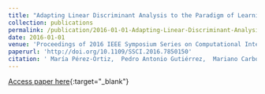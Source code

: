 ```yaml
---
title: "Adapting Linear Discriminant Analysis to the Paradigm of Learning from Label Proportions"
collection: publications
permalink: /publication/2016-01-01-Adapting-Linear-Discriminant-Analysis-to-the-Paradigm-of-Learning-from-Label-Proportions
date: 2016-01-01
venue: 'Proceedings of 2016 IEEE Symposium Series on Computational Intelligence (IEEE SSCI 2016)'
paperurl: 'http://doi.org/10.1109/SSCI.2016.7850150'
citation: ' María Pérez-Ortiz,  Pedro Antonio Gutiérrez,  Mariano Carbonero-Ruz,  César Hervás-Martínez, &quot;Adapting Linear Discriminant Analysis to the Paradigm of Learning from Label Proportions.&quot; Proceedings of 2016 IEEE Symposium Series on Computational Intelligence (IEEE SSCI 2016), 2016, Athens, Greece, pp.1--7.'
---
```

[Access paper here](http://doi.org/10.1109/SSCI.2016.7850150){:target="_blank"}
